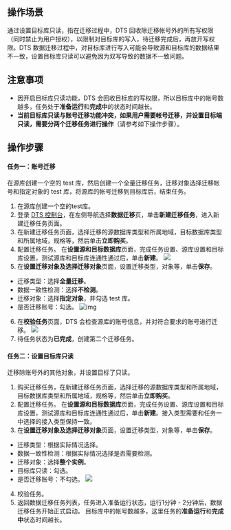 
## 操作场景
通过设置目标库只读，指在迁移过程中，DTS 回收除迁移帐号外的所有写权限（同时禁止为用户授权），以限制对目标库的写入，待迁移完成后，再放开写权限。DTS 数据迁移过程中，对目标库进行写入可能会导致源和目标库的数据结果不一致，设置目标库只读可以避免因为双写导致的数据不一致问题。


## 注意事项
- 因开启目标库只读功能，DTS 会回收目标库的写权限，所以目标库中的帐号数越多，任务处于**准备运行**和**完成中**的状态时间越长。
- **当前目标库只读与账号迁移功能冲突，如果用户需要帐号迁移，并设置目标端只读，需要分两个迁移任务进行操作**（请参考如下操作步骤）。

## 操作步骤

#### 任务一：账号迁移

在源库创建一个空的 test 库，然后创建一个全量迁移任务，迁移对象选择迁移帐号和指定对象的 test 库，将源库的帐号迁移到目标库后，结束任务。

1. 在源库创建一个空的test库。
2. 登录 [DTS 控制台](https://console.cloud.tencent.com/dts/migration)，在左侧导航选择**数据迁移**页，单击**新建迁移任务**，进入新建迁移任务页面。
3. 在新建迁移任务页面，选择迁移的源数据库类型和所属地域，目标数据库类型和所属地域，规格等，然后单击**立即购买**。
4. 配置迁移任务。
    在**设置源和目标数据库**页面，完成任务设置、源库设置和目标库设置，测试源库和目标库连通性通过后，单击**新建**。
   ![](https://qcloudimg.tencent-cloud.cn/raw/9379ea38fc750ee5818cc5a41ff010df.png)
5. 在**设置迁移对象及选择迁移对象**页面，设置迁移类型，对象等，单击**保存**。
 - 迁移类型：选择**全量迁移**。
 - 数据一致性检测：选择**不检测**。
 - 迁移对象：选择**指定对象**，并勾选 test 库。
 - 是否迁移账号：勾选。
![img](https://wdoc-76491.picgzc.qpic.cn/MTY4ODg1MDU0NTcwODIzMA_545965_DGqS9E-vCqKey-4N_1659526811?w=1280&h=789.498941425547)        
6. 在**校验任务**页面，DTS 会检查源库的账号信息，并对符合要求的账号进行迁移。
![](https://qcloudimg.tencent-cloud.cn/raw/99697d83ced516835cba2c89d743021e.png)
7. 待任务状态为**已完成**，创建第二个迁移任务。

#### 任务二：设置目标库只读

迁移除账号外的其他对象，并设置目标了只读。

1. 购买迁移任务，在新建迁移任务页面，选择迁移的源数据库类型和所属地域，目标数据库类型和所属地域，规格等，然后单击**立即购买**。
2. 配置迁移任务。
   在**设置源和目标数据库**页面，完成任务设置、源库设置和目标库设置，测试源库和目标库连通性通过后，单击**新建**。接入类型需要和任务一中选择的接入类型保持一致。
3. 在**设置迁移对象及选择迁移对象**页面，设置迁移类型，对象等，单击**保存**。
 - 迁移类型：根据实际情况选择。
 - 数据一致性检测：根据实际情况选择是否需要检测。
 - 迁移对象：选择**整个实例**。
 - 目标库只读：勾选。
 - 是否迁移账号：不勾选。
  ![](https://qcloudimg.tencent-cloud.cn/raw/d3031a34d5369466c87a9a8b2ebe8f1b.png)
4. 校验任务。
5. 返回数据迁移任务列表，任务进入准备运行状态，运行1分钟 - 2分钟后，数据迁移任务开始正式启动。
目标库中的帐号数越多，这里任务的**准备运行**和**完成中**状态时间越长。

